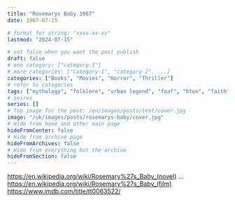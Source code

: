 ```yaml
---
title: "Rosemarys Baby 1967"
date: 1967-07-15

# format for string: "xxxx-xx-xx"
lastmod: "2024-07-15"

# set false when you want the post publish
draft: false
# one category: ["category-1"]
# more categories: ["category-1", "category-2", ...]
categories: ["Books", "Movies", "Horror", "Thriller"]
# refer to categories
tags: ["mythology", "folklore", "urban legend", "foaf", "hton", "faith", "gnosis", "anthropomorphisme", "pregnancy", "condo", "ira levin", "roman polanski"]
# seires
series: []
# Top image for the post: /en/images/posts/test/cover.jpg
image: "/uk/images/posts/rosemarys-baby/cover.jpg"
# Hide from home and other main page
hideFromCenter: false
# Hide from archive page
hideFromArchives: false
# Hide from everything but the archive
hideFromSection: false
---
```

https://en.wikipedia.org/wiki/Rosemary%27s_Baby_(novel)
...
https://en.wikipedia.org/wiki/Rosemary%27s_Baby_(film)
https://www.imdb.com/title/tt0063522/
<!--more-->